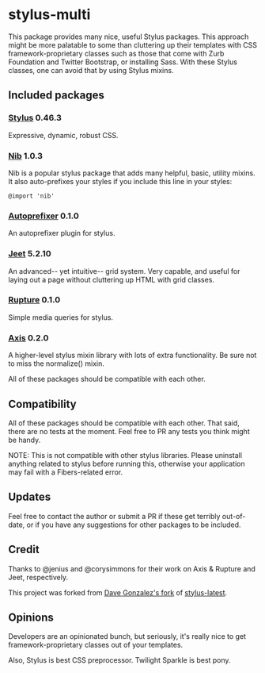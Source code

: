 stylus-multi
============

This package provides many nice, useful Stylus packages. This approach might be more palatable to some than cluttering up their templates with CSS framework-proprietary classes such as those that come with Zurb Foundation and Twitter Bootstrap, or installing Sass. With these Stylus classes, one can avoid that by using Stylus mixins.

## Included packages

### [Stylus](http://learnboost.github.io/stylus/) 0.46.3

Expressive, dynamic, robust CSS.

### [Nib](http://visionmedia.github.io/nib/) 1.0.3

Nib is a popular stylus package that adds many helpful, basic, utility mixins. It also auto-prefixes your styles if you include this line in your styles:

```
@import 'nib'
```

### [Autoprefixer](https://github.com/jenius/autoprefixer-stylus) 0.1.0

An autoprefixer plugin for stylus.

### [Jeet](http://jeet.gs/) 5.2.10

An advanced-- yet intuitive-- grid system. Very capable, and useful for laying out a page without cluttering up HTML with grid classes.

### [Rupture](https://github.com/jenius/rupture) 0.1.0

Simple media queries for stylus.

### [Axis](http://roots.cx/axis/) 0.2.0

A higher-level stylus mixin library with lots of extra functionality. Be sure not to miss the normalize() mixin.

All of these packages should be compatible with each other.

## Compatibility

All of these packages should be compatible with each other. That said, there are no tests at the moment. Feel free to PR any tests you think might be handy.

NOTE: This is not compatible with other stylus libraries. Please uninstall anything related to stylus before running this, otherwise your application may fail with a Fibers-related error.

## Updates

Feel free to contact the author or submit a PR if these get terribly out-of-date, or if you have any suggestions for other packages to be included.

## Credit

Thanks to @jenius and @corysimmons for their work on Axis & Rupture and Jeet, respectively.

This project was forked from [Dave Gonzalez's fork](https://github.com/davegonzalez/stylus-jeet) of [stylus-latest](https://github.com/sbking/meteor-stylus-latest/).

## Opinions

Developers are an opinionated bunch, but seriously, it's really nice to get framework-proprietary classes out of your templates.

Also, Stylus is best CSS preprocessor. Twilight Sparkle is best pony.
